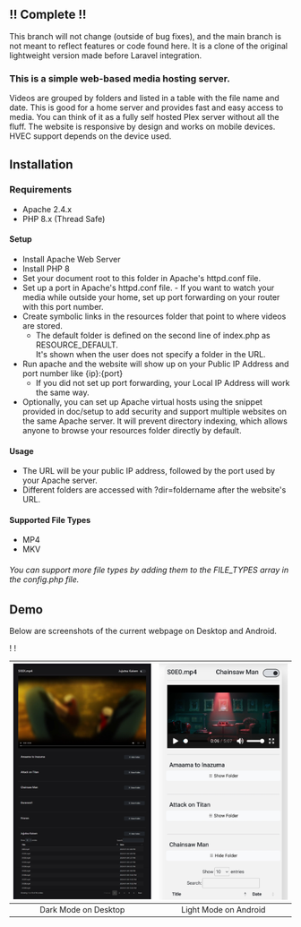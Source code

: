 ## !! Complete !!
This branch will not change (outside of bug fixes), and the main branch is not meant to reflect features or code found here. It is a clone of the original lightweight version made before Laravel integration.

### This is a simple web-based media hosting server.

Videos are grouped by folders and listed in a table with the file name and date. 
This is good for a home server and provides fast and easy access to media. 
You can think of it as a fully self hosted Plex server without all the fluff. 
The website is responsive by design and works on mobile devices. HVEC support depends on the device used.

## Installation

### Requirements
- Apache 2.4.x
- PHP 8.x (Thread Safe)

#### Setup
- Install Apache Web Server
- Install PHP 8
- Set your document root to this folder in Apache's httpd.conf file.
- Set up a port in Apache's httpd.conf file.
      - If you want to watch your media while outside your home, set up port forwarding on your router with this port number. 
- Create symbolic links in the resources folder that point to where videos are stored.
    - The default folder is defined on the second line of index.php as RESOURCE_DEFAULT. <br>
    It's shown when the user does not specify a folder in the URL.
- Run apache and the website will show up on your Public IP Address and port number like {ip}:{port}
    - If you did not set up port forwarding, your Local IP Address will work the same way.
- Optionally, you can set up Apache virtual hosts using the snippet provided in doc/setup to add security and support multiple websites on the same Apache server. It will prevent directory indexing, which allows anyone to browse your resources folder directly by default. 

#### Usage
- The URL will be your public IP address, followed by the port used by your Apache server.
- Different folders are accessed with ?dir=foldername after the website's URL.

#### Supported File Types
- MP4
- MKV
<h6>You can support more file types by adding them to the FILE_TYPES array in the config.php file.</h6>

## Demo

Below are screenshots of the current webpage on Desktop and Android.

!
!

|![Dark](./doc/img/DarkMode.png)|![Light](./doc/img/LightMode.png)|
|:-:|:-:|
|Dark Mode on Desktop|Light Mode on Android|
